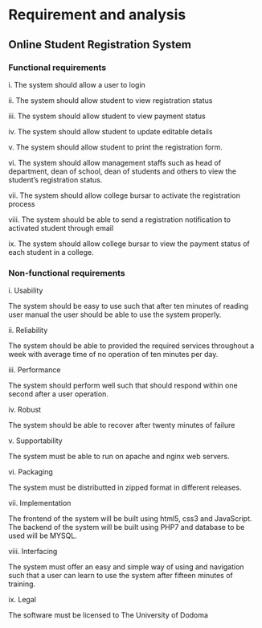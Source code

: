# Requirement and analysis

## Online Student Registration System

### Functional requirements

i. The system should allow a user to login

ii. The system should allow student to view registration status

iii. The system should allow student to view payment status

iv. The system should allow student to update editable details

v. The system should allow student to print the registration form.

vi. The system should allow management staffs such as head of department, dean of school, dean of students and others to view the student’s registration status.

vii. The system should allow college bursar to activate the registration process

viii. The system should be able to send a registration notification to activated student through email

ix. The system should allow college bursar to view the payment status of each student in a college.

### Non-functional requirements

i. Usability

The system should be easy to use such that after ten minutes of reading user manual the user should be able to use the system properly.

ii. Reliability

The system should be able to provided the required services throughout a week with average time of no operation of ten minutes per day.

iii. Performance

The system should perform well such that should respond within one second after a user operation.

iv. Robust

The system should be able to recover after twenty minutes of failure

v. Supportability

The system must be able to run on apache and nginx web servers.

vi. Packaging

The system must be distributted in zipped format in different releases.

vii. Implementation

The frontend of the system will be built using html5, css3 and JavaScript. The backend of the system will be built using PHP7 and database to be used will be MYSQL.

viii. Interfacing

The system must offer an easy and simple way of using and navigation such that a user can learn to use the system after fifteen minutes of training.

ix. Legal

The software must be licensed to The University of Dodoma
